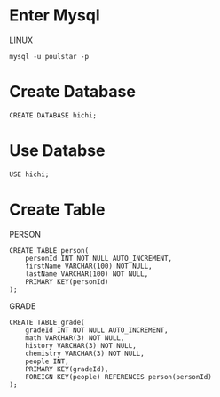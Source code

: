 # Enter Mysql
LINUX
```
mysql -u poulstar -p
```
# Create Database
```
CREATE DATABASE hichi;
```

# Use Databse
```
USE hichi;
```
# Create Table
PERSON
```
CREATE TABLE person(
    personId INT NOT NULL AUTO_INCREMENT,
    firstName VARCHAR(100) NOT NULL,
    lastName VARCHAR(100) NOT NULL,
    PRIMARY KEY(personId)
);
```
GRADE
```
CREATE TABLE grade(
    gradeId INT NOT NULL AUTO_INCREMENT,
    math VARCHAR(3) NOT NULL,
    history VARCHAR(3) NOT NULL,
    chemistry VARCHAR(3) NOT NULL,
    people INT,
    PRIMARY KEY(gradeId),
    FOREIGN KEY(people) REFERENCES person(personId)
);
```